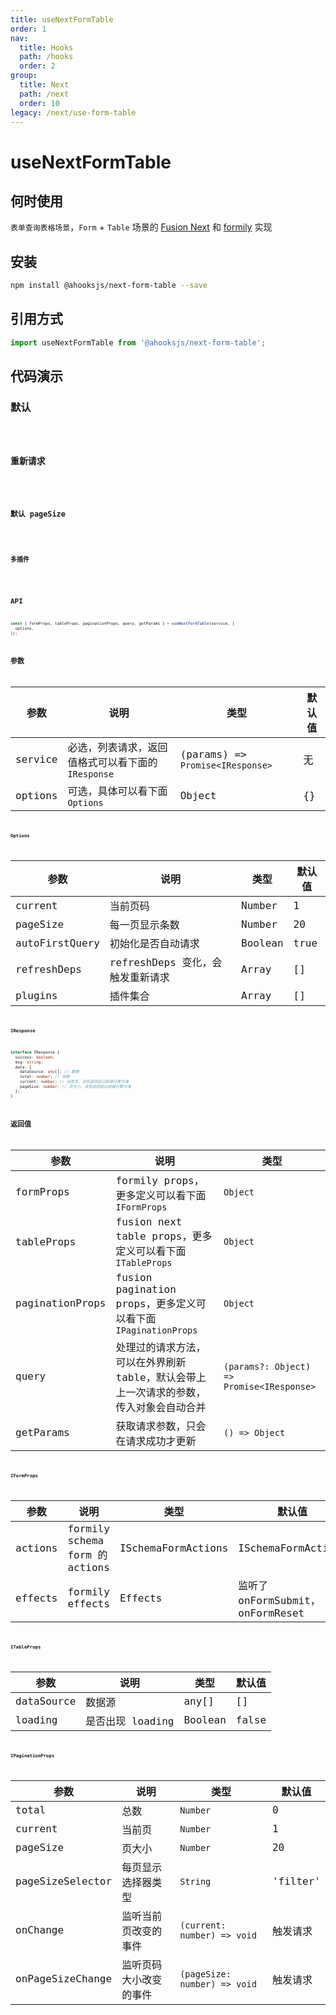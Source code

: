 ```yaml
---
title: useNextFormTable
order: 1
nav:
  title: Hooks
  path: /hooks
  order: 2
group:
  title: Next
  path: /next
  order: 10
legacy: /next/use-form-table
---
```


# useNextFormTable

## 何时使用

`表单查询表格场景`，`Form` + `Table` 场景的 [Fusion Next](https://github.com/alibaba-fusion/next) 和 [formily](formilyjs.org) 实现

## 安装

```sh
npm install @ahooksjs/next-form-table --save
```

## 引用方式

```js
import useNextFormTable from '@ahooksjs/next-form-table';
```

## 代码演示

### 默认

<code src="./demo/default.tsx" />

### 重新请求

<code src="./demo/refreshDeps.tsx" />

### 默认 pageSize

<code src="./demo/pageSize.tsx" />

### 多插件

<code src="./demo/all.tsx" />

## API

```js
const { formProps, tableProps, paginationProps, query, getParams } = useNextFormTable(service, [
  options,
]);
```

## 参数

| 参数    | 说明                                               | 类型                             | 默认值 |
| ------- | -------------------------------------------------- | -------------------------------- | ------ |
| service | 必选，列表请求，返回值格式可以看下面的 `IResponse` | (params) => `Promise<IResponse>` | 无     |
| options | 可选，具体可以看下面 `Options`                     | Object                           | {}     |

#### Options

| 参数           | 说明                             | 类型    | 默认值 |
| -------------- | -------------------------------- | ------- | ------ |
| current        | 当前页码                         | Number  | 1      |
| pageSize       | 每一页显示条数                   | Number  | 20     |
| autoFirstQuery | 初始化是否自动请求               | Boolean | true   |
| refreshDeps    | refreshDeps 变化，会触发重新请求 | Array   | []     |
| plugins        | 插件集合                         | Array   | []     |

#### IResponse

```ts
interface IResponse {
  success: boolean;
  msg: string;
  data: {
    dataSource: any[]; // 数据
    total: number; // 总数
    current: number; // 当前页，没有返回会以前端计算为准
    pageSize: number; // 页大小，没有返回会以前端计算为准
  };
}
```

## 返回值

| 参数            | 说明                                                                                     | 类型                                      |
| --------------- | ---------------------------------------------------------------------------------------- | ----------------------------------------- |
| formProps       | formily props，更多定义可以看下面 `IFormProps`                                           | `Object`                                  |
| tableProps      | fusion next table props，更多定义可以看下面 `ITableProps`                                | `Object`                                  |
| paginationProps | fusion pagination props，更多定义可以看下面 `IPaginationProps`                           | `Object`                                  |
| query           | 处理过的请求方法，可以在外界刷新 table，默认会带上上一次请求的参数，传入对象会自动合并 | `(params?: Object) => Promise<IResponse>` |
| getParams       | 获取请求参数，只会在请求成功才更新                                                       | `() => Object`                            |

#### IFormProps

| 参数    | 说明                           | 类型               | 默认值                           |
| ------- | ------------------------------ | ------------------ | -------------------------------- |
| actions | formily schema form 的 actions | ISchemaFormActions | ISchemaFormActions               |
| effects | formily effects                | Effects            | 监听了 onFormSubmit，onFormReset |

#### ITableProps

| 参数       | 说明             | 类型    | 默认值 |
| ---------- | ---------------- | ------- | ------ |
| dataSource | 数据源           | any[]   | []     |
| loading    | 是否出现 loading | Boolean | false  |

#### IPaginationProps

| 参数             | 说明                   | 类型                         | 默认值   |
| ---------------- | ---------------------- | ---------------------------- | -------- |
| total            | 总数                   | `Number`                     | 0        |
| current          | 当前页                 | `Number`                     | 1        |
| pageSize         | 页大小                 | `Number`                     | 20       |
| pageSizeSelector | 每页显示选择器类型     | `String`                     | 'filter' |
| onChange         | 监听当前页改变的事件   | `(current: number) => void`  | 触发请求 |
| onPageSizeChange | 监听页码大小改变的事件 | `(pageSize: number) => void` | 触发请求 |
